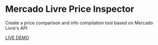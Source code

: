 # Mercado Livre Price Inspector
Create a price comparison and info compilation tool based on Mercado Livre's API

[LIVE DEMO](http://galenodemelo.epizy.com/mercado_livre_price_inspector/)
